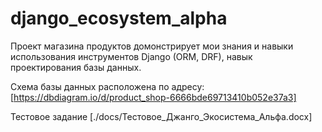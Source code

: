 # django_ecosystem_alpha
Проект магазина продуктов домонстрирует мои знания и навыки использования инструментов Django (ORM, DRF), навык проектирования базы данных.

Схема базы данных расположена по адресу: [https://dbdiagram.io/d/product_shop-6666bde69713410b052e37a3]

Тестовое задание [./docs/Тестовое_Джанго_Экосистема_Альфа.docx]
